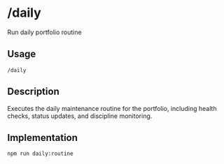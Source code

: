 # /daily

Run daily portfolio routine

## Usage
```
/daily
```

## Description
Executes the daily maintenance routine for the portfolio, including health checks, status updates, and discipline monitoring.

## Implementation
```bash
npm run daily:routine
```